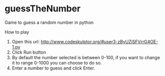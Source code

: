 # guessTheNumber
Game to guess a random number in python

How to play
1. Open this url: http://www.codeskulptor.org/#user3-zByUZjSFVrrG4OE-1.py
2. Click Run button
3. By default the number selected is between 0-100, if you want to change it to range 0-1000 you can choose to do so.
4. Enter a number to guess and click Enter.

